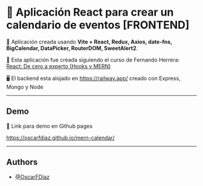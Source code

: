 # 📅 Aplicación React para crear un calendario de eventos [FRONTEND]

📰 Aplicación creada usando <b>Vite + React, Redux, Axios, date-fns, BigCalendar, DataPicker, RouterDOM, SweetAlert2</b>.

📝 Esta aplicación fue creada siguiendo el curso de Fernando Herrera: [React: De cero a experto (Hooks y MERN)](https://www.udemy.com/course/react-cero-experto/)

🖥 El backend esta alojado en <a>https://railway.app/</a> creado con Express, Mongo y Node

---

## Demo

🔗 Link para demo en Github pages

https://oscarfdiaz.github.io/mern-calendar/

---

## Authors

- [@OscarFDiaz](https://github.com/OscarFDiaz)
